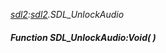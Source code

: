 _[sdl2](../../modules/sdl2/sdl2-module.md):[sdl2](../../modules/sdl2/sdl2-module.md).SDL\_UnlockAudio_
##### Function SDL\_UnlockAudio:Void(  )
